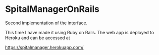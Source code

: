 # SpitalManagerOnRails

Second implementation of the interface.

This time I have made it using Ruby on Rails. The web app is deployed to Heroku and can be accessed at

https://spitalmanager.herokuapp.com/
